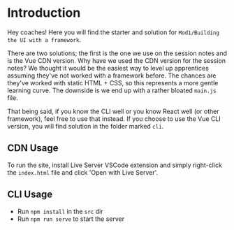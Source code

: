# Introduction

Hey coaches! Here you will find the starter and solution for `Mod1/Building the UI with a framework`.

There are two solutions; the first is the one we use on the session notes and is the Vue CDN version. Why have we used the CDN version for the session notes? We thought it would be the easiest way to level up apprentices assuming they've not worked with a framework before. The chances are they've worked with static HTML + CSS, so this represents a more gentle learning curve. The downside is we end up with a rather bloated `main.js` file.

That being said, if you know the CLI well or you know React well (or other framework), feel free to use that instead. If you choose to use the Vue CLI version, you will find solution in the folder marked `cli`.

## CDN Usage

To run the site, install Live Server VSCode extension and simply right-click the `index.html` file and click 'Open with Live Server'.

## CLI Usage

- Run `npm install` in the `src` dir
- Run `npm run serve` to start the server
